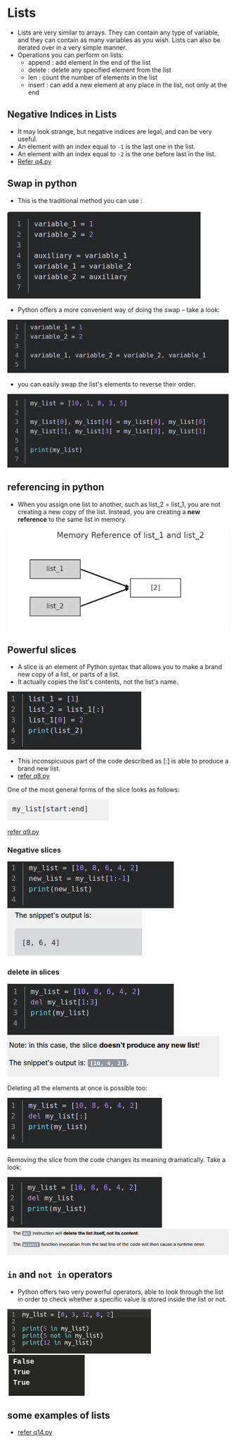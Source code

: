# Lists
- Lists are very similar to arrays. They can contain any type of variable, and they can contain as many variables as you wish. Lists can also be iterated over in a very simple manner.
- Operations you can perform on lists: 
    - append : add element in the end of the list 
    - delete : delete any specified element from the list 
    - len : count the number of elements in the list
    - insert : can add a new element at any place in the list, not only at the end

## Negative Indices in Lists 
- It may look strange, but negative indices are legal, and can be very useful.
- An element with an index equal to `-1` is the last one in the list.
- An element with an index equal to `-2` is the one before last in the list.
- [Refer q4.py](./q4.py)


## Swap in python

- This is the traditional method you can use : 

![alt text](image.png)

- Python offers a more convenient way of doing the swap – take a look:

![alt text](image-1.png)

- you can easily swap the list's elements to reverse their order:

![alt text](image-2.png)


## referencing in python 

- When you assign one list to another, such as list_2 = list_1, you are not creating a new copy of the list. Instead, you are creating a **new reference** to the same list in memory. 

![alt text](image-3.png)

## Powerful slices 

- A slice is an element of Python syntax that allows you to make a brand new copy of a list, or parts of a list.
- It actually copies the list's contents, not the list's name.

![alt text](image-4.png)

- This inconspicuous part of the code described as [:] is able to produce a brand new list.
- [refer q8.py](./q8.py)


One of the most general forms of the slice looks as follows:

![alt text](image-5.png)

[refer q9.py](./q9.py)


### Negative slices 

![alt text](image-6.png)
![alt text](image-7.png)

### delete in slices 

![alt text](image-8.png)
![alt text](image-9.png)

Deleting all the elements at once is possible too:

![alt text](image-10.png)

Removing the slice from the code changes its meaning dramatically. Take a look: 

![alt text](image-11.png)
![alt text](image-12.png)


## `in` and `not in` operators 

- Python offers two very powerful operators, able to look through the list in order to check whether a specific value is stored inside the list or not.

![alt text](image-13.png)
![alt text](image-14.png)

## some examples of lists

- [refer q14.py](./q14.py)